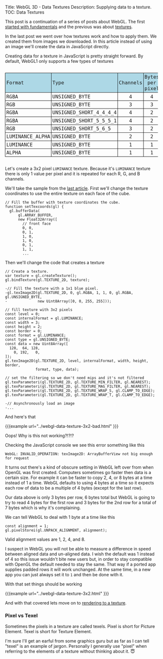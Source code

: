 Title: WebGL 3D - Data Textures
Description: Supplying data to a texture.
TOC: Data Textures


This post is a continuation of a series of posts about WebGL.
The first [started with fundamentals](webgl-fundamentals.html)
and the previous was about [textures](webgl-3d-textures.html).

In the last post we went over how textures work and how to apply them.
We created them from images we downloaded. In this article instead of
using an image we'll create the data in JavaScript directly.

Creating data for a texture in JavaScript is pretty straight forward.
By default, WebGL1 only supports a few types of textures

<style>
.local-data {
  font-family: monospace;
  font-size: large;
  text-align: left;
  display: inline-block;
}
.local-data thead {
  background: lightblue;
}
.local-data td {
  border: 1px solid black;
  padding: 0.2em;
}
.local-data td:nth-child(3),
.local-data td:nth-child(4) {
  text-align: center;
}
</style>
<div class="webgl_center">
  <table class="local-data">
    <thead>
      <tr><td>Format</td><td>Type</td><td>Channels</td><td>Bytes per pixel</td></tr>
    </thead>
    <tbody>
      <tr><td>RGBA</td><td>UNSIGNED_BYTE</td><td>4</td><td>4</td></tr>
      <tr><td>RGB</td><td>UNSIGNED_BYTE</td><td>3</td><td>3</td></tr>
      <tr><td>RGBA</td><td>UNSIGNED_SHORT_4_4_4_4</td><td>4</td><td>2</td></tr>
      <tr><td>RGBA</td><td>UNSIGNED_SHORT_5_5_5_1</td><td>4</td><td>2</td></tr>
      <tr><td>RGB</td><td>UNSIGNED_SHORT_5_6_5</td><td>3</td><td>2</td></tr>
      <tr><td>LUMINANCE_ALPHA</td><td>UNSIGNED_BYTE</td><td>2</td><td>2</td></tr>
      <tr><td>LUMINANCE</td><td>UNSIGNED_BYTE</td><td>1</td><td>1</td></tr>
      <tr><td>ALPHA</td><td>UNSIGNED_BYTE</td><td>1</td><td>1</td></tr>
    </tbody>
  </table>
</div>

Let's create a 3x2 pixel `LUMINANCE` texture. Because it's `LUMINANCE` texture
there is only 1 value per pixel and it is repeated for each R, G, and B channels.

We'll take the sample from the [last article](webgl-3d-textures.html). First we'll change
the texture coordinates to use the entire texture on each face of the cube.

```
// Fill the buffer with texture coordinates the cube.
function setTexcoords(gl) {
  gl.bufferData(
      gl.ARRAY_BUFFER,
      new Float32Array([
        // front face
        0, 0,
        0, 1,
        1, 0,
        1, 0,
        0, 1,
        1, 1,
        ...
```

Then we'll change the code that creates a texture

```
// Create a texture.
var texture = gl.createTexture();
gl.bindTexture(gl.TEXTURE_2D, texture);

-// Fill the texture with a 1x1 blue pixel.
-gl.texImage2D(gl.TEXTURE_2D, 0, gl.RGBA, 1, 1, 0, gl.RGBA, gl.UNSIGNED_BYTE,
-              new Uint8Array([0, 0, 255, 255]));

// fill texture with 3x2 pixels
const level = 0;
const internalFormat = gl.LUMINANCE;
const width = 3;
const height = 2;
const border = 0;
const format = gl.LUMINANCE;
const type = gl.UNSIGNED_BYTE;
const data = new Uint8Array([
  128,  64, 128,
    0, 192,   0,
]);
gl.texImage2D(gl.TEXTURE_2D, level, internalFormat, width, height, border,
              format, type, data);

// set the filtering so we don't need mips and it's not filtered
gl.texParameteri(gl.TEXTURE_2D, gl.TEXTURE_MIN_FILTER, gl.NEAREST);
gl.texParameteri(gl.TEXTURE_2D, gl.TEXTURE_MAG_FILTER, gl.NEAREST);
gl.texParameteri(gl.TEXTURE_2D, gl.TEXTURE_WRAP_S, gl.CLAMP_TO_EDGE);
gl.texParameteri(gl.TEXTURE_2D, gl.TEXTURE_WRAP_T, gl.CLAMP_TO_EDGE);

-// Asynchronously load an image
-...
```

And here's that

{{{example url="../webgl-data-texture-3x2-bad.html" }}}

Oops! Why is this not working?!?!?

Checking the JavaScript console we see this error something like this

```
WebGL: INVALID_OPERATION: texImage2D: ArrayBufferView not big enough for request
```

It turns out there's a kind of obscure setting in WebGL left
over from when OpenGL was first created. Computers sometimes
go faster then data is a certain size. For example it can
be faster to copy 2, 4, or 8 bytes at a time instead of 1 a time.
WebGL defaults to using 4 bytes at a time so it expects each
row of data to be a multiple of 4 bytes (except for the last row).

Our data above is only 3 bytes per row, 6 bytes total but WebGL
is going to try to read 4 bytes for the first row and 3 bytes
for the 2nd row for a total of 7 bytes which is why it's complaining.

We can tell WebGL to deal with 1 byte at a time like this

    const alignment = 1;
    gl.pixelStorei(gl.UNPACK_ALIGNMENT, alignment);

Valid alignment values are 1, 2, 4, and 8.

I suspect in WebGL you will not be able to measure a difference
in speed between aligned data and un-aligned data. I wish the default
was 1 instead of 4 so this issue wouldn't bite new users but, in order
to stay compatible with OpenGL the default needed to stay the same.
That way if a ported app supplies padded rows it will work unchanged.
At the same time, in a new app you can just always set it to `1` and
then be done with it.

With that set things should be working

{{{example url="../webgl-data-texture-3x2.html" }}}

And with that covered lets move on to [rendering to a texture](webgl-render-to-texture.html).

<div class="webgl_bottombar">
<h3>Pixel vs Texel</h3>
<p>Sometimes the pixels in a texture are called texels. Pixel is short for Picture Element.
Texel is short for Texture Element.
</p>
<p>I'm sure I'll get an earful from some graphics guru but as far as I can tell "texel" is an example of jargon.
Personally I generally use "pixel" when referring to the elements of a texture without thinking about it. &#x1f607;
</p>
</div>



